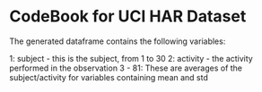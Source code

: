CodeBook for UCI HAR Dataset
============================

The generated dataframe contains the following variables:

1: subject - this is the subject, from 1 to 30
2: activity - the activity performed in the observation
3 - 81: These are averages of the subject/activity for variables containing
        mean and std
        


